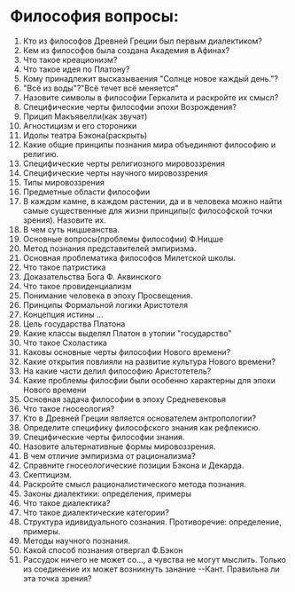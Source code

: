 # Философия вопросы:

1) Кто из философов Древней Греции был первым диалектиком?
2) Кем из философов была создана Академия в Афинах?
3) Что такое креационизм?
4) Что такое идея по Платону?
5) Кому принадлежит высказываения "Солнце новое каждый день."?
6) "Всё из воды"?"Всё течет всё меняется"
7) Назовите символы в философии Геркалита и раскройте их смысл?
8) Специфические черты философии эпохи Возрождения?
9) Прицип Макъявелли(как звучат)
10) Агностицизм и его стороники
11) Идолы театра Бэкона(раскрыть)
12) Какие общие принципы познания мира объединяют философию и религию.
13) Специфические черты религиозного мировоззрения
14) Специфические черты научного мировоззрения
15) Типы мировоззрения
16) Предметные области философии
17) В каждом камне, в каждом растении, да и в человека можно найти самые существенные для жизни принципы(с философской точки зрения). Назовите их.
18) В чем суть ницшеанства.
19) Основные вопросы(проблемы философии) Ф.Ницше
20) Метод познания представителей эмпиризма.
21) Основная проблематика философов Милетской школы.
22) Что такое патристика
23) Доказательства Бога Ф. Аквинского
24) Что такое провиденциализм
25) Понимание человека в эпоху Просвещения.
26) Принципы Формальной логики Аристотеля
27) Концепция истины ...
28) Цель государства Платона
29) Какие классы выделял Платон в утопии "государство"
30) Что такое Схоластика 
31) Каковы основные черты философии Нового времени?
32) Какие открытия повлияли на развитие культура Нового времени?
34) На какие части делил философию Аристотетель?
35) Какие проблемы филосфии были особенно характерны для эпохи Нового времени
36) Основная задача философии в эпоху Средневековья 
37) Что такое гносеология?
38) Кто в Древней Греции является основателем антропологии?
39) Определите специфику философского знания как рефлекисю.
40) Специфические черты философии знания.
41) Назовите альтернативные формы мировоззрения.
42) В чем отличие эмпиризма от рационализма?
43) Справните гносеологические позиции Бэкона и Декарда.
44) Скептицизм.
45) Раскройте смысл рационалистического метода познания.
46) Законы диалектики: определения, примеры
47) Что такое диалектика?
48) Что такое диалектические категории?
49) Структура идивидуального сознания. Противоречие: определение, примеры.
50) Методы научного познания.
51) Какой способ познания отвергал Ф.Бэкон
52) Рассудок ничего не может со..., а чувства не могут мыслить. Только из соединение их может возникнуть занание --Кант. Правильна ли эта точка зрения?
